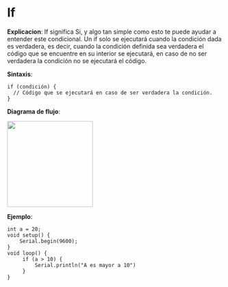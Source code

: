 # **If**

**Explicacion**: If significa Si, y algo tan simple como esto te puede ayudar a entender este condicional. Un if solo se ejecutará cuando la condición dada es verdadera, es decir, cuando la condición definida sea verdadera el código que se encuentre en su interior se ejecutará, en caso de no ser verdadera la condición no se ejecutará el código.

**Sintaxis**: 
```arduino
if (condición) {
  // Código que se ejecutará en caso de ser verdadera la condición.
}
```

**Diagrama de flujo**:

<img src="https://i.imgur.com/eB4pO6n.jpeg" width="200">

**Ejemplo**: 
```arduino
int a = 20;
void setup() { 
    Serial.begin(9600);
}
void loop() {
     if (a > 10) {
         Serial.println("A es mayor a 10")
     }
}
```